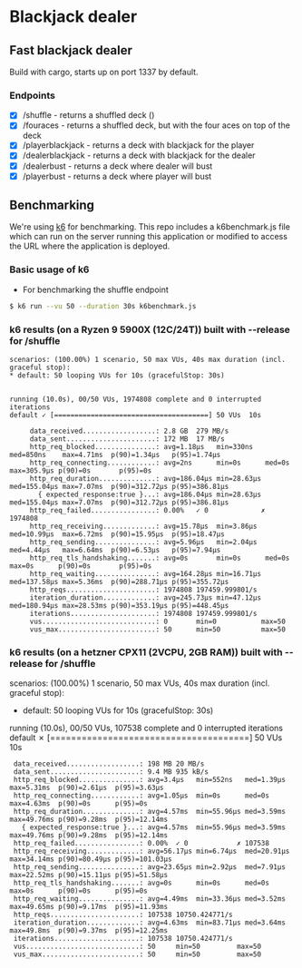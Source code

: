 # Blackjack dealer

## Fast blackjack dealer

Build with cargo, starts up on port 1337 by default.

### Endpoints

- [x] /shuffle - returns a shuffled deck ()
- [x] /fouraces - returns a shuffled deck, but with the four aces on top of the deck
- [x] /playerblackjack - returns a deck with blackjack for the player
- [x] /dealerblackjack - returns a deck with blackjack for the dealer
- [x] /dealerbust - returns a deck where dealer will bust
- [x] /playerbust - returns a deck where player will bust

## Benchmarking

We're using [k6](https://k6.io) for benchmarking. This repo includes a k6benchmark.js file which can run on the server running this application or modified to access the URL where the application is deployed.

### Basic usage of k6

- For benchmarking the shuffle endpoint

```sh
$ k6 run --vu 50 --duration 30s k6benchmark.js
```

### k6 results (on a Ryzen 9 5900X (12C/24T)) built with --release for /shuffle

```
scenarios: (100.00%) 1 scenario, 50 max VUs, 40s max duration (incl. graceful stop):
* default: 50 looping VUs for 10s (gracefulStop: 30s)


running (10.0s), 00/50 VUs, 1974808 complete and 0 interrupted iterations
default ✓ [======================================] 50 VUs  10s

     data_received..................: 2.8 GB  279 MB/s
     data_sent......................: 172 MB  17 MB/s
     http_req_blocked...............: avg=1.18µs   min=330ns   med=850ns    max=4.71ms  p(90)=1.34µs   p(95)=1.74µs
     http_req_connecting............: avg=2ns      min=0s      med=0s       max=305.9µs p(90)=0s       p(95)=0s
     http_req_duration..............: avg=186.04µs min=28.63µs med=155.04µs max=7.07ms  p(90)=312.72µs p(95)=386.81µs
       { expected_response:true }...: avg=186.04µs min=28.63µs med=155.04µs max=7.07ms  p(90)=312.72µs p(95)=386.81µs
     http_req_failed................: 0.00%   ✓ 0             ✗ 1974808
     http_req_receiving.............: avg=15.78µs  min=3.86µs  med=10.99µs  max=6.72ms  p(90)=15.95µs  p(95)=18.47µs
     http_req_sending...............: avg=5.96µs   min=2.04µs  med=4.44µs   max=6.64ms  p(90)=6.53µs   p(95)=7.94µs
     http_req_tls_handshaking.......: avg=0s       min=0s      med=0s       max=0s      p(90)=0s       p(95)=0s
     http_req_waiting...............: avg=164.28µs min=16.71µs med=137.58µs max=5.36ms  p(90)=288.71µs p(95)=355.72µs
     http_reqs......................: 1974808 197459.999801/s
     iteration_duration.............: avg=245.73µs min=47.12µs med=180.94µs max=28.53ms p(90)=353.19µs p(95)=448.45µs
     iterations.....................: 1974808 197459.999801/s
     vus............................: 0       min=0           max=50
     vus_max........................: 50      min=50          max=50
```

### k6 results (on a hetzner CPX11 (2VCPU, 2GB RAM)) built with --release for /shuffle

scenarios: (100.00%) 1 scenario, 50 max VUs, 40s max duration (incl. graceful stop):

- default: 50 looping VUs for 10s (gracefulStop: 30s)

running (10.0s), 00/50 VUs, 107538 complete and 0 interrupted iterations
default ✗ [======================================] 50 VUs 10s

     data_received..................: 198 MB 20 MB/s
     data_sent......................: 9.4 MB 935 kB/s
     http_req_blocked...............: avg=3.4µs   min=552ns   med=1.39µs  max=5.31ms  p(90)=2.61µs  p(95)=3.63µs
     http_req_connecting............: avg=1.05µs  min=0s      med=0s      max=4.63ms  p(90)=0s      p(95)=0s
     http_req_duration..............: avg=4.57ms  min=55.96µs med=3.59ms  max=49.76ms p(90)=9.28ms  p(95)=12.14ms
       { expected_response:true }...: avg=4.57ms  min=55.96µs med=3.59ms  max=49.76ms p(90)=9.28ms  p(95)=12.14ms
     http_req_failed................: 0.00%  ✓ 0            ✗ 107538
     http_req_receiving.............: avg=56.17µs min=6.74µs  med=20.91µs max=34.14ms p(90)=80.49µs p(95)=101.03µs
     http_req_sending...............: avg=23.65µs min=2.92µs  med=7.91µs  max=22.52ms p(90)=15.11µs p(95)=51.58µs
     http_req_tls_handshaking.......: avg=0s      min=0s      med=0s      max=0s      p(90)=0s      p(95)=0s
     http_req_waiting...............: avg=4.49ms  min=33.36µs med=3.52ms  max=49.65ms p(90)=9.17ms  p(95)=11.93ms
     http_reqs......................: 107538 10750.424771/s
     iteration_duration.............: avg=4.63ms  min=83.71µs med=3.64ms  max=49.8ms  p(90)=9.37ms  p(95)=12.25ms
     iterations.....................: 107538 10750.424771/s
     vus............................: 50     min=50         max=50
     vus_max........................: 50     min=50         max=50
